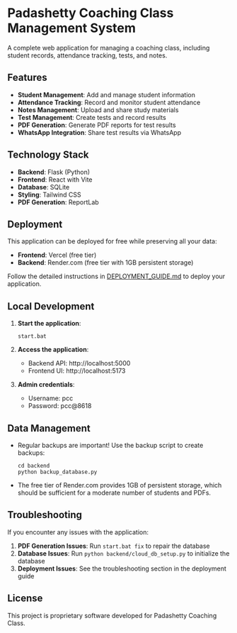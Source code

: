 # Padashetty Coaching Class Management System

A complete web application for managing a coaching class, including student records, attendance tracking, tests, and notes.

## Features

- **Student Management**: Add and manage student information
- **Attendance Tracking**: Record and monitor student attendance
- **Notes Management**: Upload and share study materials
- **Test Management**: Create tests and record results
- **PDF Generation**: Generate PDF reports for test results
- **WhatsApp Integration**: Share test results via WhatsApp

## Technology Stack

- **Backend**: Flask (Python)
- **Frontend**: React with Vite
- **Database**: SQLite
- **Styling**: Tailwind CSS
- **PDF Generation**: ReportLab

## Deployment

This application can be deployed for free while preserving all your data:

- **Frontend**: Vercel (free tier)
- **Backend**: Render.com (free tier with 1GB persistent storage)

Follow the detailed instructions in [DEPLOYMENT_GUIDE.md](DEPLOYMENT_GUIDE.md) to deploy your application.

## Local Development

1. **Start the application**:
   ```
   start.bat
   ```

2. **Access the application**:
   - Backend API: http://localhost:5000
   - Frontend UI: http://localhost:5173

3. **Admin credentials**:
   - Username: pcc
   - Password: pcc@8618

## Data Management

- Regular backups are important! Use the backup script to create backups:
  ```
  cd backend
  python backup_database.py
  ```

- The free tier of Render.com provides 1GB of persistent storage, which should be sufficient for a moderate number of students and PDFs.

## Troubleshooting

If you encounter any issues with the application:

1. **PDF Generation Issues**: Run `start.bat fix` to repair the database
2. **Database Issues**: Run `python backend/cloud_db_setup.py` to initialize the database
3. **Deployment Issues**: See the troubleshooting section in the deployment guide

## License

This project is proprietary software developed for Padashetty Coaching Class.
